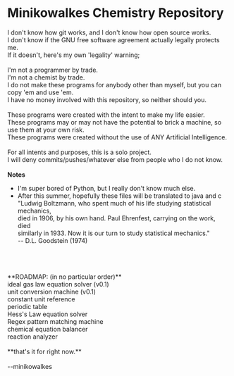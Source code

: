 # Minikowalkes Chemistry Repository
I don't know how git works, and I don't know how open source works. <br>
I don't know if the GNU free software agreement actually legally protects me. <br>
If it doesn't, here's my own 'legality' warning; <br>
<br>
I'm not a programmer by trade. <br>
I'm not a chemist by trade. <br>
I do not make these programs for anybody other than myself, but you can copy 'em and use 'em. <br>
I have no money involved with this repository, so neither should you. <br>
<br>
These programs were created with the intent to make my life easier.<br>
These programs may or may not have the potential to brick a machine, so use them at your own risk. <br>
These programs were created without the use of ANY Artificial Intelligence. <br>
<br>
For all intents and purposes, this is a solo project. <br>
I will deny commits/pushes/whatever else from people who I do not know. <br>
<br>
**Notes**<br>
- I'm super bored of Python, but I really don't know much else.
- After this summer, hopefully these files will be translated to java and c <br>
"Ludwig Boltzmann, who spent much of his life studying statistical mechanics, <br>
died in 1906, by his own hand. Paul Ehrenfest, carrying on the work, died <br>
similarly in 1933. Now it is our turn to study statistical mechanics." <br>
-- D.L. Goodstein (1974)
<br>
<br>
<br>
**ROADMAP: (in no particular order)** <br>
ideal gas law equation solver (v0.1) <br>
unit conversion machine (v0.1) <br>
constant unit reference <br>
periodic table <br>
Hess's Law equation solver <br>
Regex pattern matching machine <br>
chemical equation balancer <br>
reaction analyzer <br>
<br>
**that's it for right now.** <br>
<br>
--minikowalkes
